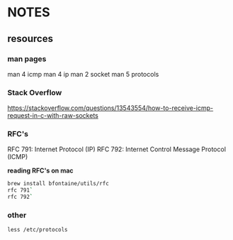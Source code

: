 # NOTES

## resources

### man pages

man 4 icmp
man 4 ip
man 2 socket
man 5 protocols

### Stack Overflow

https://stackoverflow.com/questions/13543554/how-to-receive-icmp-request-in-c-with-raw-sockets

### RFC's

RFC 791: Internet Protocol (IP)
RFC 792: Internet Control Message Protocol (ICMP)

**reading RFC's on mac**
```bash
brew install bfontaine/utils/rfc
rfc 791`
rfc 792`
```

### other

```
less /etc/protocols
```
